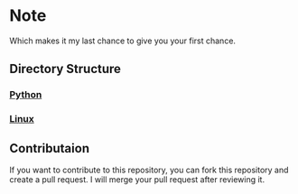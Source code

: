 # Note

Which makes it my last chance to give you your first chance.

## Directory Structure

### [Python](/Python/README.md)

### [Linux](/Linux/README.md)


## Contributaion

If you want to contribute to this repository, you can fork this repository and create a pull request. I will merge your pull request after reviewing it.


